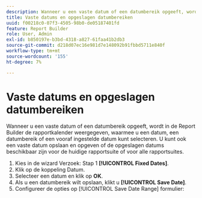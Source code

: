 ```yaml
---
description: Wanneer u een vaste datum of een datumbereik opgeeft, wordt in de Report Builder de rapportkalender weergegeven, waarmee u een datum, een datumbereik of een vooraf ingestelde datum kunt selecteren. U kunt ook een vaste datum opslaan en opgeven of de opgeslagen datums beschikbaar zijn voor de huidige rapportsuite of voor alle rapportsuites.
title: Vaste datums en opgeslagen datumbereiken
uuid: f00218c0-07f3-4505-98b0-de05187401fd
feature: Report Builder
role: User, Admin
exl-id: b850197e-b3bd-4318-a827-61faa41b2db3
source-git-commit: d218d07ec16e981d7e148092b91fbbd5711e840f
workflow-type: tm+mt
source-wordcount: '155'
ht-degree: 7%

---
```


# Vaste datums en opgeslagen datumbereiken

Wanneer u een vaste datum of een datumbereik opgeeft, wordt in de Report Builder de rapportkalender weergegeven, waarmee u een datum, een datumbereik of een vooraf ingestelde datum kunt selecteren. U kunt ook een vaste datum opslaan en opgeven of de opgeslagen datums beschikbaar zijn voor de huidige rapportsuite of voor alle rapportsuites.

1. Kies in de wizard Verzoek: Stap 1 **[!UICONTROL Fixed Dates]**.
1. Klik op de koppeling Datum.
1. Selecteer een datum en klik op **OK**.
1. Als u een datumbereik wilt opslaan, klikt u **[!UICONTROL Save Date]**.
1. Configureer de opties op [!UICONTROL Save Date Range] formulier:
